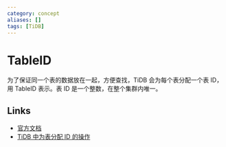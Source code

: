 ```yaml
---
category: concept
aliases: []
tags: [TiDB]
---
```

# TableID

为了保证同一个表的数据放在一起，方便查找，TiDB 会为每个表分配一个表 ID，用 TableID 表示。表 ID 是一个整数，在整个集群内唯一。

## Links

- [官方文档](https://docs.pingcap.com/zh/tidb/stable/tidb-computing)
- [TiDB 中为表分配 ID 的操作](https://github.com/pingcap/tidb/blob/26ccbe972ac55bc9ff0b2f0992cad3f82198647f/ddl/ddl_api.go#L1731)

